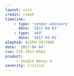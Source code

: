 ```yaml
---
layout: vuln
credit: roeeh
timeline:
    - type: 'vendor-advisory'
      date: '2017-04-03'
    - type: 'add'
      date: '2017-03-01'      
alephid: ALEPH-2017009
date: '2017-04-04'
cve: CVE-2017-0563
product: 
     - Google Nexus 9
severity: critical
---
```

